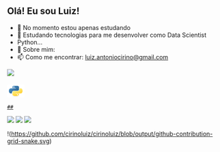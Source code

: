 ## Olá! Eu sou Luiz!

- 🔭 No momento estou apenas estudando
- 🌱 Estudando tecnologias para me desenvolver como Data Scientist
- Python...
- 💬 Sobre mim: 
- 📫 Como me encontrar: luiz.antoniocirino@gmail.com

<div>
  <a href="https://github.com/cirinoluiz">
  <img height="180em" src="https://github-readme-stats.vercel.app/api?username=cirinoluiz&show_icons=true&theme=tokyonight&include_all_commits=true&count_private=true"/>
</div>
  
<div style="display: inline_block"><br>
  <img align="center" alt="Rafa-Python" height="30" width="40" src="https://raw.githubusercontent.com/devicons/devicon/master/icons/python/python-original.svg">
</div>
  
    ##
 
<div> 
  <a href="https://instagram.com/cirinoluizz" target="_blank"><img src="https://img.shields.io/badge/-Instagram-%23E4405F?style=for-the-badge&logo=instagram&logoColor=white" target="_blank"></a>
  <a href = "mailto:contatoluizcirino@gmail.com"><img src="https://img.shields.io/badge/-Gmail-%23333?style=for-the-badge&logo=gmail&logoColor=white" target="_blank"></a>
  <a href="https://www.linkedin.com/in/cirinoaluiz/" target="_blank"><img src="https://img.shields.io/badge/-LinkedIn-%230077B5?style=for-the-badge&logo=linkedin&logoColor=white" target="_blank"></a> 
 
  !(https://github.com/cirinoluiz/cirinoluiz/blob/output/github-contribution-grid-snake.svg)
 
</div>
